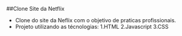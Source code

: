 ##Clone Site da Netflix

- Clone do site da Neflix com o objetivo de praticas profissionais. 
- Projeto utilizando as técnologias:
1.HTML
2.Javascript
3.CSS

